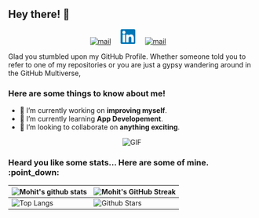 ## Hey there! 👋

<p align="center">
<a href="mailto:mmjsmohit@gmail.com"><img src="https://img.icons8.com/color/30/000000/gmail-new.png" width="30px" alt="mail"></a> &nbsp; &nbsp;
<a href="https://www.linkedin.com/in/mohit-tiwari-linked-in/" target="_blank"><img src="https://github.com/deut-erium/deut-erium/blob/master/assets/linkedin.svg" width="30px" alt="LinkedIn"></a> &nbsp; &nbsp;
<a href="https://github.com/mmjsmohit"><img src="https://img.icons8.com/nolan/30/github.png" width="30px" alt="mail"></a> &nbsp; &nbsp;

</p>

Glad you stumbled upon my GitHub Profile. Whether someone told you to refer to one of my repositories or you are just a gypsy wandering around in the GitHub Multiverse, 
### Here are some things to know about me!
- 🔭 I’m currently working on **improving myself**.
- 🌱 I’m currently learning **App Developement**.
- 👯 I’m looking to collaborate on **anything exciting**.
<p align="center">
<img alt="GIF" src="https://media0.giphy.com/media/qgQUggAC3Pfv687qPC/giphy.gif"/>
</p>
<h3>Heard you like some stats... Here are some of mine. :point_down:</h3>

<p>

| ![Mohit's github stats](https://github-readme-stats.vercel.app/api?username=mmjsmohit&show_icons=true&theme=tokyonight) | ![Mohit's GitHub Streak](https://github-readme-streak-stats.herokuapp.com/?user=mmjsmohit&theme=tokyonight) |
| --- | --- |
| ![Top Langs](https://github-readme-stats.vercel.app/api/top-langs/?username=mmjsmohit&theme=tokyonight) | ![Github Stars](https://github-readme-stats.vercel.app/api?username=mmjsmohit&show_icons=true&locale=en&count_private=true&hide_rank=true&custom_title=My%20GitHub%20Stats&disable_animations=true&theme=tokyonight) |
</p>

<!--
**mmjsmohit/mmjsmohit** is a ✨ _special_ ✨ repository because its `README.md` (this file) appears on your GitHub profile.

Here are some ideas to get you started:

- 🔭 I’m currently working on ...
- 🌱 I’m currently learning ...
- 👯 I’m looking to collaborate on ...
- 🤔 I’m looking for help with ...
- 💬 Ask me about ...
- 📫 How to reach me: ...
- 😄 Pronouns: ...
- ⚡ Fun fact: ...
-->
